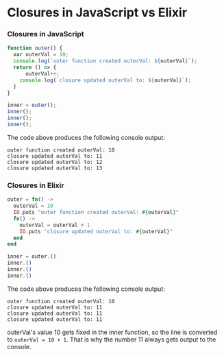 # Closures in JavaScript vs Elixir

### Closures in JavaScript
```javascript
function outer() {
  var outerVal = 10;
  console.log(`outer function created outerVal: ${outerVal}`);
  return () => {
	  outerVal++;
    console.log(`closure updated outerVal to: ${outerVal}`);
  }
}

inner = outer();
inner();
inner();
inner();
```

The code above produces the following console output:
```
outer function created outerVal: 10
closure updated outerVal to: 11
closure updated outerVal to: 12
closure updated outerVal to: 13
```

### Closures in Elixir
```elixir
outer = fn() ->
  outerVal = 10
  IO.puts "outer function created outerVal: #{outerVal}"
  fn() ->
    outerVal = outerVal + 1
    IO.puts "closure updated outerVal to: #{outerVal}"
  end
end

inner = outer.()
inner.()
inner.()
inner.()
```

The code above produces the following console output:
```
outer function created outerVal: 10
closure updated outerVal to: 11
closure updated outerVal to: 11
closure updated outerVal to: 11
```
outerVal's value 10 gets fixed in the inner function, so the line is converted to `outerVal = 10 + 1`. That is why the number 11 always gets output to the console.
